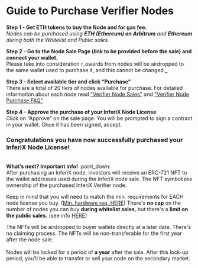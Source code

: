 # Guide to Purchase Verifier Nodes

**Step 1 - Get ETH tokens to buy the Node and for gas fee.**\
_Nodes can be purchased using **ETH (Ethereum) on Arbitrum** and **Ethereum** during both the Whitelist and Public sales._



**Step 2 - Go to the Node Sale Page  (link to be provided before the sale)  and connect your wallet.**  \
Please take into consideration r_ewards from nodes will be airdropped to the same wallet used to purchase it, and this cannot be changed._



**Step 3 - Select available tier and click “Purchase”**\
There are a total of 20 tiers of nodes available for purchase.  For detailed information about each node read ["Verifier Node Sales"](./) and ["Verifier Node Purchase FAQ"](verifier-node-purchase-faq.md)



**Step 4 - Approve the purchase of your InferiX Node License**\
Click on “Approve” on the sale page. You will be prompted to sign a contract in your wallet. Once it has been signed, accept.

### **Congratulations you have now successfully purchased your InferiX Node License!**

\
**What’s next? Important info!**  :point\_down:\
After purchasing an InferiX node, investors will receive an ERC-721 NFT to the wallet addresses used during the InferiX node sale. The NFT symbolizes ownership of the purchased InferiX Verifier node.&#x20;

Keep in mind that you will need to match the min. requirements for EACH node license you buy.  ([Min. hardware req. ](../../inferix-whitepaper/appendix-c-hardware-requirements-for-nodes.md)[HERE](../../inferix-whitepaper/appendix.md)) There's **no cap** on the number of nodes you can buy **during whitelist sales**, but there's a **limit on the public sales.** (see info [HERE](./))&#x20;

The NFTs will be airdropped to buyer wallets directly at a later date. There's no claiming process. The NFTs will be non-transferable for the first year after the node sale. \
\
Nodes will be locked for a period of **a year** after the sale. After this lock-up period, you’ll be able to transfer or sell your node on the secondary market.
